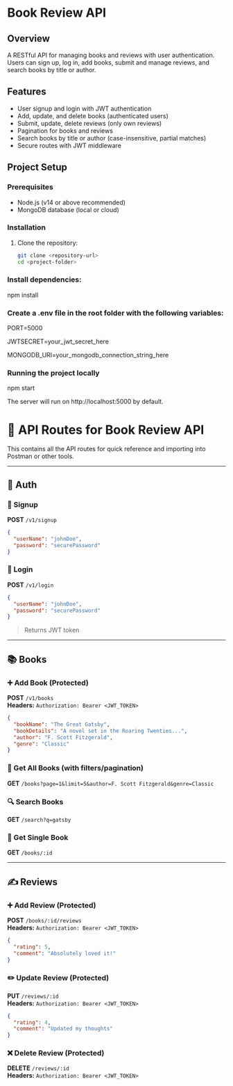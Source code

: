 # Book Review API

## Overview

A RESTful API for managing books and reviews with user authentication. Users can sign up, log in, add books, submit and manage reviews, and search books by title or author.

## Features

- User signup and login with JWT authentication
- Add, update, and delete books (authenticated users)
- Submit, update, delete reviews (only own reviews)
- Pagination for books and reviews
- Search books by title or author (case-insensitive, partial matches)
- Secure routes with JWT middleware

## Project Setup

### Prerequisites

- Node.js (v14 or above recommended)
- MongoDB database (local or cloud)

### Installation

1. Clone the repository:
   ```bash
   git clone <repository-url>
   cd <project-folder>
   ```

### Install dependencies:

npm install

### Create a .env file in the root folder with the following variables:

PORT=5000

JWTSECRET=your_jwt_secret_here

MONGODB_URI=your_mongodb_connection_string_here

### Running the project locally

npm start

The server will run on http://localhost:5000 by default.

# 📮 API Routes for Book Review API

This contains all the API routes for quick reference and importing into Postman or other tools.

---

## 🧑 Auth

### 🔐 Signup

**POST** `/v1/signup`

```json
{
  "userName": "johnDoe",
  "password": "securePassword"
}
```

### 🔐 Login

**POST** `/v1/login`

```json
{
  "userName": "johnDoe",
  "password": "securePassword"
}
```

> Returns JWT token

---

## 📚 Books

### ➕ Add Book (Protected)

**POST** `/v1/books`  
**Headers:** `Authorization: Bearer <JWT_TOKEN>`

```json
{
  "bookName": "The Great Gatsby",
  "bookDetails": "A novel set in the Roaring Twenties...",
  "author": "F. Scott Fitzgerald",
  "genre": "Classic"
}
```

### 📖 Get All Books (with filters/pagination)

**GET** `/books?page=1&limit=5&author=F. Scott Fitzgerald&genre=Classic`

### 🔍 Search Books

**GET** `/search?q=gatsby`

### 📘 Get Single Book

**GET** `/books/:id`

---

## ✍️ Reviews

### ➕ Add Review (Protected)

**POST** `/books/:id/reviews`  
**Headers:** `Authorization: Bearer <JWT_TOKEN>`

```json
{
  "rating": 5,
  "comment": "Absolutely loved it!"
}
```

### ✏️ Update Review (Protected)

**PUT** `/reviews/:id`  
**Headers:** `Authorization: Bearer <JWT_TOKEN>`

```json
{
  "rating": 4,
  "comment": "Updated my thoughts"
}
```

### ❌ Delete Review (Protected)

**DELETE** `/reviews/:id`  
**Headers:** `Authorization: Bearer <JWT_TOKEN>`
